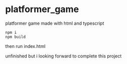 # platformer_game
platformer game made with html and typescript
```
npm i
npm build
```
then run index.html


unfinished but i looking forward to complete this project
